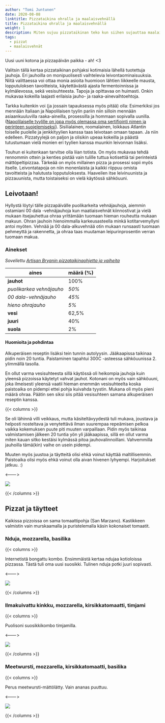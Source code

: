 ```yaml
---
author: "Tomi Juntunen"
date: 2020-08-08
linktitle: Pizzataikina ohralla ja maalaisvehnällä
title: Pizzataikina ohralla ja maalaisvehnällä
weight: 1
description: Miten sujuu pizzataikinan teko kun siihen sujauttaa maalaisvehnää ja ohraa? Tuliko pizzaan ananasta vai ei? Ei tällä kertaa, mutta pizzat onnistuivat ja näistä tulikin ensimmäiset hapanjuuripizzani!
tags:
  - pizzat
  - maalaisvehnät
---
```


Uusi uuni kotona ja pizzapäivän paikka - ah! <3

Valitsin tällä kertaa pizzataikinan pohjaksi kotimaisia lähellä tuotettuja jauhoja.
Eri jauhoilla on monipuolisesti vaihtelevia leivontaominaisuuksia. Niitä valittaessa voi
ottaa monia asioita huomioon lähtien liikkeelle mausta, lopputuloksen tavoitteista,
käytettävästä ajasta fermentoinnissa ja kylmälevossa, sekä vesisuhteesta.
Tapoja ja opittavaa on huimasti. Onkin mukavaa kokeilla laajasti erilaisia jauho- ja
raaka-ainevaihtoehtoja.

Tarkka kuitenkin voi (ja jossain tapauksessa myös pitää) olla: Esimerkiksi jos mennään Italiaan
ja Napolilaisen tyylin pariin niin silloin mennään asiaankuuluvilla raaka-aineilla,
prosessilla ja hommaan sopivalla uunilla. ([Napolilaiselle tyylille on jopa myös olemassa oma
sertifiointi nimen ja perinteen suojelemiseksi](https://www.pizzanapoletana.org/en/ricetta_pizza_napoletana)).
Sisilialainen, roomalainen, loikkaus Atlantin toiselle
puolelle ja jenkkityylien kanssa taas leivotaan omaan tapaan. Ja niin edelleen.
Pizzatyylejä on paljon ja olisikin upeaa kokeilla ja päästä
tutustumaan vielä monien eri tyylien kanssa muunkin leivonnan lisäksi.

Touhun ei kuitenkaan tarvitse olla liian totista. On myös mukavaa tehdä rennommin
ottein ja kenties pistää vain tulille tuttua kotisettiä
tai perinteistä mättöpeltipizzaa. Tärkeää on myös millainen pizza ja prosessi
sopii myös itselle. Leivontatapoja on niin monenlaista ja kaikki riippuu omista
tavoitteista ja halutusta lopputuloksesta. Haaveilen itse leivinuunista
ja pizzauunista, mutta toistaiseksi on vielä käytössä sähköuuni.

## Leivotaan!

Hyllystä löytyi tälle pizzapäivälle puolikarkeita vehnäjauhoja, aiemmin
ostamiani 00 dala -vehnäjauhoja kun maatiaisvehnät kiinnostivat ja vielä mukaan
itsejauhettua ohraa yrittämään tuomaan hieman rouheutta mukaan makuun.
Ohran jauhoin hienoimmalla karkeusasteella minkä kotitarvemyllyni antoi myöten.
Vehnää ja 00 dala-alkuvehnää otin mukaan runsaasti tuomaan
pehmeyttä ja rakennetta, ja ohraa taas muutaman leipurinprosentin verran tuomaan makua.

### Ainekset

*Sovellettu [Artisan Bryanin pizzataikinaohjetta ja vaiheita](https://www.artisanbryan.com/post/how-to-make-sourdough-pizza-dough)*

|aines|määrä (%)|
|-|-|
|**jauhot**|100%|
|*puolikarkea vehnäjauho*|*50%*|
|*00 dala-vehnäjauho*|*45%*|
|*hieno ohrajauho*|*5%*|
|**vesi**|62,5%|
|**juuri**|40%|
|**suola**|2%|

#### Huomioita ja pohdintaa

Alkuperäisen reseptin lisäksi tein tunnin autolyysin. Jääkaapissa
taikinaa pidin noin 20 tuntia. Paistaminen tapahtui 300C -asteessa
sähköuunissa 2. ylimmällä tasolla.

En ollut varma vesisuhteesta sillä käytössä oli heikompia jauhoja 
kuin yleensä pizzoissa käytetyt vahvat jauhot. Kotonani on myös vain sähköuuni,
joka ilmeisesti yleensä vaatii hieman enemmän vesisuhteelta koska paistoaika
on pidempi ettei pohja kuivahda tyystin. Mukana oli myös pieni määrä ohraa.
Päätin sen siksi siis pitää vesisuhteen samana alkuperäisen reseptin kanssa.

{{< columns >}}

Se oli lähinnä villi veikkaus, mutta käsiteltävyydestä tuli mukava, joustava
ja helposti nosteltava ja venytettävä ilman suurempaa repeämisen pelkoa vaikka kokemuksen
puute piti muuten varpaillaan. Pidin myös taikinaa valmistamisen jälkeen
20 tuntia yön yli jääkaapissa, sillä en ollut varma
miten kauan sitko kestäisi kylmässä pitoa jauhovalinnoillani.
Vahvemmilla jauhoilla tämä(kin) vaihe on usein pidempi.

Muuten myös juustoa ja täytteitä olisi ehkä voinut käyttää maltillisemmin.
Paistoaika olisi myös ehkä voinut olla aivan hivenen lyhyempi.
Harjoitukset jatkuu. :)

<--->

[![](/leivonta/pizzat/2020-08-08-4.jpg)](/leivonta/pizzat/2020-08-08-4.jpg)

{{< /columns >}}

## Pizzat ja täytteet

Kaikissa pizzoissa on sama tomaattipohja (San Marzano). Kastikkeen valmistin vain murskaamalla
ja puristelemalla käsin kokonaiset tomaatit.

### Nduja, mozzarella, basilika

{{< columns >}}

Internetistä bongattu kombo. Ensimmäistä kertaa ndujaa kotioloissa
pizzassa. Tästä tuli oma uusi suosikki. Tulinen nduja potki juuri sopivasti.

<--->

[![](/leivonta/pizzat/2020-08-08-1.jpg)](/leivonta/pizzat/2020-08-08-1.jpg)

{{< /columns >}}

### Ilmakuivattu kinkku, mozzarella, kirsikkatomaatti, timjami

{{< columns >}}

Puolisoni suosikkikombo timjamilla.

<--->

[![](/leivonta/pizzat/2020-08-08-2.jpg)](/leivonta/pizzat/2020-08-08-2.jpg)

{{< /columns >}}

### Meetwursti, mozzarella, kirsikkatomaatti, basilika

{{< columns >}}

Perus meetwursti-mättölätty. Vain ananas puuttuu.

<--->

[![](/leivonta/pizzat/2020-08-08-3.jpg)](/leivonta/pizzat/2020-08-08-3.jpg)

{{< /columns >}}
